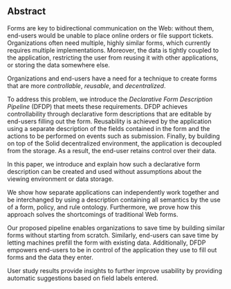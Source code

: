 ## Abstract
<!-- Context      -->
Forms are key to bidirectional communication on the Web: without them, end-users would be unable to place online orders or file support tickets.
Organizations often need multiple, highly similar forms, which currently requires multiple implementations.
Moreover, the data is tightly coupled to the application, restricting the user from reusing it with other applications, or storing the data somewhere else.
<!-- Need         -->
Organizations and end-users have a need for a technique to create forms that are more *controllable*, *reusable*, and *decentralized*.
<!-- Task         -->
To address this problem, we introduce the *Declarative Form Description Pipeline* (DFDP) that meets these requirements.
DFDP achieves controllability through declarative form descriptions that are editable by end-users filling out the form.
Reusability is achieved by the application using a separate description of the fields contained in the form and the actions to be performed on events such as submission.
Finally, by building on top of the Solid decentralized environment, the application is decoupled from the storage. As a result, the end-user retains control over their data.
<!-- Object       -->
In this paper, we introduce and explain how such a declarative form description can be created and used without assumptions about the viewing environment or data storage.
<!-- Findings     -->
We show how separate applications can independently work together and be interchanged by using a description containing all semantics by the use of a form, policy, and rule ontology.
Furthermore, we prove how this approach solves the shortcomings of traditional Web forms.
<!-- Conclusion   -->
Our proposed pipeline enables organizations to save time by building similar forms without starting from scratch.
Similarly, end-users can save time by letting machines prefill the form with existing data.
Additionally, DFDP empowers end-users to be in control of the application they use to fill out forms and the data they enter.
<!-- Perspectives -->
User study results provide insights to further improve usability by providing automatic suggestions based on field labels entered.
